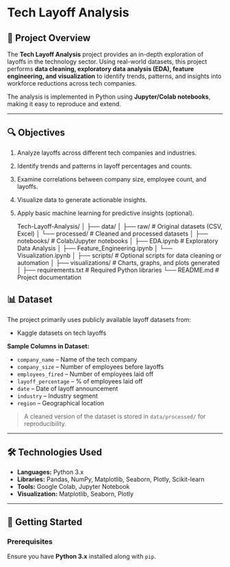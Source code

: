# Tech Layoff Analysis

## 📌 Project Overview

The **Tech Layoff Analysis** project provides an in-depth exploration of layoffs in the technology sector. Using real-world datasets, this project performs **data cleaning, exploratory data analysis (EDA), feature engineering, and visualization** to identify trends, patterns, and insights into workforce reductions across tech companies.  

The analysis is implemented in Python using **Jupyter/Colab notebooks**, making it easy to reproduce and extend.

---

## 🔍 Objectives

1. Analyze layoffs across different tech companies and industries.
2. Identify trends and patterns in layoff percentages and counts.
3. Examine correlations between company size, employee count, and layoffs.
4. Visualize data to generate actionable insights.
5. Apply basic machine learning for predictive insights (optional).

   Tech-Layoff-Analysis/
│
├── data/
│ ├── raw/ # Original datasets (CSV, Excel)
│ └── processed/ # Cleaned and processed datasets
│
├── notebooks/ # Colab/Jupyter notebooks
│ ├── EDA.ipynb # Exploratory Data Analysis
│ ├── Feature_Engineering.ipynb
│ └── Visualization.ipynb
│
├── scripts/ # Optional scripts for data cleaning or automation
│
├── visualizations/ # Charts, graphs, and plots generated
│
├── requirements.txt # Required Python libraries
└── README.md # Project documentation

## 📊 Dataset

The project primarily uses publicly available layoff datasets from:


- Kaggle datasets on tech layoffs

**Sample Columns in Dataset:**

- `company_name` – Name of the tech company  
- `company_size` – Number of employees before layoffs  
- `employees_fired` – Number of employees laid off  
- `layoff_percentage` – % of employees laid off  
- `date` – Date of layoff announcement  
- `industry` – Industry segment  
- `region` – Geographical location  

> A cleaned version of the dataset is stored in `data/processed/` for reproducibility.

---

## 🛠️ Technologies Used

- **Languages:** Python 3.x  
- **Libraries:** Pandas, NumPy, Matplotlib, Seaborn, Plotly, Scikit-learn  
- **Tools:** Google Colab, Jupyter Notebook  
- **Visualization:** Matplotlib, Seaborn, Plotly  

---

## 🚀 Getting Started

### Prerequisites

Ensure you have **Python 3.x** installed along with `pip`.
